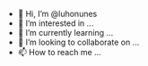 - 👋 Hi, I’m @luhonunes
- 👀 I’m interested in ...
- 🌱 I’m currently learning ...
- 💞️ I’m looking to collaborate on ...
- 📫 How to reach me ...

<!---
luhonunes/luhonunes is a ✨ special ✨ repository because its `README.md` (this file) appears on your GitHub profile.
You can click the Preview link to take a look at your changes.
--->
